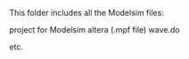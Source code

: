 This folder includes all the Modelsim files:

  project for Modelsim altera (.mpf file)
  wave.do

  etc.

